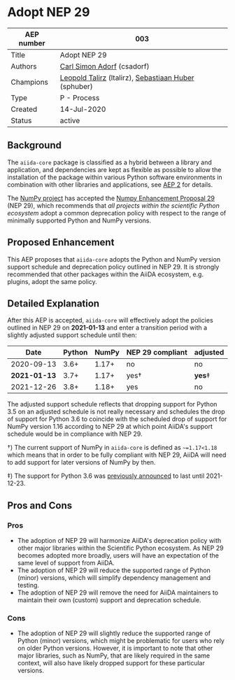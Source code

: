 # Adopt NEP 29

| AEP number | 003                                                          |
|------------|--------------------------------------------------------------|
| Title      | Adopt NEP 29                                                 |
| Authors    | [Carl Simon Adorf](mailto:simon.adorf@epfl.ch) (csadorf)     |
| Champions  | [Leopold Talirz](mailto:leopold.talirz@epfl.ch) (ltalirz), [Sebastiaan Huber](mailto:sebastiaan.huber@epfl.ch) (sphuber) |
| Type       | P - Process                                                  |
| Created    | 14-Jul-2020                                                  |
| Status     | active                                                       |

## Background 

The `aiida-core` package is classified as a hybrid between a library and application, and dependencies are kept as flexible as possible to allow the installation of the package within various Python software environments in combination with other libraries and applications, see [AEP 2](https://github.com/aiidateam/AEP/blob/master/002_dependency_management/readme.md) for details.

The [NumPy project](https://numpy.org/) has accepted the [Numpy Enhancement Proposal 29](https://numpy.org/neps/nep-0029-deprecation_policy.html) (NEP 29), which recommends that *all projects within the scientific Python ecosystem* adopt a common deprecation policy with respect to the range of minimally supported Python and NumPy versions.

## Proposed Enhancement 

This AEP proposes that `aiida-core` adopts the Python and NumPy version support schedule and deprecation policy outlined in NEP 29.
It is strongly recommended that other packages within the AiiDA ecosystem, e.g. plugins, adopt the same policy.

## Detailed Explanation

After this AEP is accepted, `aiida-core` will effectively adopt the policies outlined in NEP 29 on **2021-01-13** and enter a transition period with a slightly adjusted support schedule until then:

| Date           | Python | NumPy | NEP 29 compliant | adjusted
-----------------|--------|-------|------------------|---------
| 2020-09-13     | 3.6+   | 1.17+ | no               | no
| **2021-01-13** | 3.7+   | 1.17+ | yes†             | **yes**‡
| 2021-12-26     | 3.8+   | 1.18+ | yes              | no


The adjusted support schedule reflects that dropping support for Python 3.5 on an adjusted schedule is not really necessary and schedules the drop of support for Python 3.6 to coincide with the scheduled drop of support for NumPy version 1.16 according to NEP 29 at which point AiiDA's support schedule would be in compliance with NEP 29.

†) The current support of NumPy in `aiida-core` is defined as `~=1.17<1.18` which means that in order to be fully compliant with NEP 29, AiiDA will need to add support for later versions of NumPy by then.

‡) The support for Python 3.6 was [previously announced](http://www.aiida.net/download/) to last until 2021-12-23.

## Pros and Cons

### Pros

 * The adoption of NEP 29 will harmonize AiiDA's deprecation policy with other major libraries within the Scientific Python ecosystem. As NEP 29 becomes adopted more broadly, users will have an expectation of the same level of support from AiiDA.
 * The adoption of NEP 29 will reduce the supported range of Python (minor) versions, which will simplify dependency management and testing.
 * The adoption of NEP 29 will remove the need for AiiDA maintainers to maintain their own (custom) support and deprecation schedule.

### Cons

 * The adoption of NEP 29 will slightly reduce the supported range of Python (minor) versions, which might be problematic for users who rely on older Python versions. However, it is important to note that other major libraries, such as NumPy, that are likely required in the same context, will also have likely dropped support for these particular versions.
